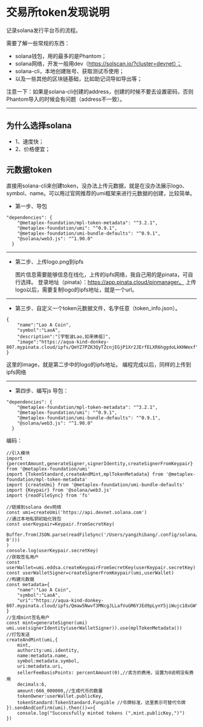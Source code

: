 # 交易所token发现说明

记录solana发行平台币的流程。

需要了解一些常规的东西：

* solana钱包，用的最多的是Phantom；
* solana网络，开发一般用dev（https://solscan.io/?cluster=devnet）；
* solana-cli，本地创建账号、获取测试币使用；
* 以及一些其他的区块链基础，比如助记词导如导出等；

注意一下：如果是solana-cli创建的address，创建的时候不要去设置密码，否则Phantom导入的时候会有问题（address不一致）。

---

## 为什么选择solana

* 1、速度快；
* 2、价格便宜；

## 元数据token

直接用solana-cli来创建token，没办法上传元数据，就是在没办法展示logo、symbol、name。可以用过官网推荐的umi框架来进行元数据的创建，比较简单。

* 第一步、导包

```
"dependencies": {
    "@metaplex-foundation/mpl-token-metadata": "^3.2.1",
    "@metaplex-foundation/umi": "^0.9.1",
    "@metaplex-foundation/umi-bundle-defaults": "^0.9.1",
    "@solana/web3.js": "^1.90.0"
  }
```

---

* 第二步、上传logo.png到ipfs
  
  图片信息需要能够信息在线化，上传的ipfs网络，我自己用的是pinata，可自行选择。
  登录地址（pinata）：https://app.pinata.cloud/pinmanager。
  上传logo以后，需要复制logo的ipfs地址，就是一个url。

---

* 第三步、自定义一个token元数据文件，名字任意（token_info.json）。

```
{
    "name":"Lao A Coin",
    "symbol":"LaoA",
    "description":"[宇智波Lao,如来佛祖]",
    "image":"https://aqua-kind-donkey-807.mypinata.cloud/ipfs/QmYZ7PZK3QyTZcnjEGjP1Xr2JErfELXR6hggdoLkKHWexf"
}
```

这里的image，就是第二步中的logo的ipfs地址。
编程完成以后，同样的上传到ipfs网络

---

* 第四步、编写js
  导包：

```
"dependencies": {
    "@metaplex-foundation/mpl-token-metadata": "^3.2.1",
    "@metaplex-foundation/umi": "^0.9.1",
    "@metaplex-foundation/umi-bundle-defaults": "^0.9.1",
    "@solana/web3.js": "^1.90.0"
  }
```

编码：

```
//引入模块
import {percentAmount,generateSigner,signerIdentity,createSignerFromKeypair} from '@metaplex-foundation/umi'
import {TokenStandard,createAndMint,mplTokenMetadata} from '@metaplex-foundation/mpl-token-metadata'
import {createUmi} from '@metaplex-foundation/umi-bundle-defaults'
import {Keypair} from '@solana/web3.js'
import {readFileSync} from 'fs'

//链接到solana dev网络
const umi=createUmi('https://api.devnet.solana.com')
//通过本地私钥初始化钱包
const userKeypair=Keypair.fromSecretKey(
    Buffer.from(JSON.parse(readFileSync('/Users/yangzhibang/.config/solana/id.json','utf-8')))
)
console.log(userKeypair.secretKey)
//获取签名用户
const userWallet=umi.eddsa.createKeypairFromSecretKey(userKeypair.secretKey)
const userWalletSigner=createSignerFromKeypair(umi,userWallet)
//构建元数据
const metadata={
    "name":"Lao A Coin",
    "symbol":"LaoA",
    "uri":"https://aqua-kind-donkey-807.mypinata.cloud/ipfs/Qmaw5Nwvf3MNcgJLLafVuGM6YJEd9pLynY5jiWujc18xGW"
}
//生成mint签名用户
const mint=generateSigner(umi)
umi.use(signerIdentity(userWalletSigner)).use(mplTokenMetadata())
//打包发送
createAndMint(umi,{
    mint,
    authority:umi.identity,
    name:metadata.name,
    symbol:metadata.symbol,
    uri:metadata.uri,
    sellerFeeBasisPoints: percentAmount(0),//卖方的费用，设置为0说明没有费用
    decimals:6,
    amount:666_000000,//生成代币的数量
    tokenOwner:userWallet.publicKey, 
    tokenStandard:TokenStandard.Fungible //令牌标准，这里表示可替代令牌
}).sendAndConfirm(umi).then(()=>{
    console.log("Successfully minted tokens (",mint.publicKey,")")
})
```

